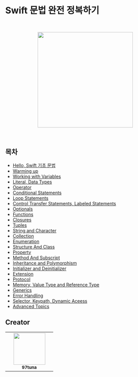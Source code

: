 # Swift 문법 완전 정복하기

<br>
<p align="center">
    <img width="300px" src="https://brandslogos.com/wp-content/uploads/thumbs/swift-logo-vector.svg">
</p>
<br>

## 목차

- [Hello, Swift 기초 문법](https://github.com/97tuna/Mastering_Swift/tree/main/01.%20Hello%2C%20Swift%20%EA%B8%B0%EC%B4%88%20%EB%AC%B8%EB%B2%95)
- [Warming up](https://github.com/97tuna/Mastering_Swift/tree/main/02.%20Warming%20up)
- [Working with Variables](https://github.com/97tuna/Mastering_Swift/tree/main/03.%20Working%20with%20Variables)
- [Literal, Data Types](https://github.com/97tuna/Mastering_Swift/tree/main/04.%20Literal%2C%20Data%20Types)
- [Operator](https://github.com/97tuna/Mastering_Swift/tree/main/05.%20Operator)
- [Conditional Statements](https://github.com/97tuna/Mastering_Swift/tree/main/06.%20Conditional%20Statements)
- [Loop Statements](https://github.com/97tuna/Mastering_Swift/tree/main/07.%20Loop%20Statements)
- [Control Transfer Statements, Labeled Statements](https://github.com/97tuna/Mastering_Swift/tree/main/08.%20Control%20Transfer%20Statements%2C%20Labeled%20Statements)
- [Optionals](https://github.com/97tuna/Mastering_Swift/tree/main/09.%20Optionals)
- [Functions](https://github.com/97tuna/Mastering_Swift/tree/main/06.%20Functions)
- [Closures](https://github.com/97tuna/Mastering_Swift/tree/main/07.%20Closures)
- [Tuples](https://github.com/97tuna/Mastering_Swift/tree/main/08.%20Tuples)
- [String and Character](https://github.com/97tuna/Mastering_Swift/tree/main/09.%20String%20and%20Character)
- [Collection](https://github.com/97tuna/Mastering_Swift/tree/main/10.%20Collection)
- [Enumeration](https://github.com/97tuna/Mastering_Swift/tree/main/11.%20Enumeration)
- [Structure And Class](https://github.com/97tuna/Mastering_Swift/tree/main/12.%20Structure%20And%20Class)
- [Property](https://github.com/97tuna/Mastering_Swift/tree/main/13.%20Property)
- [Method And Subscript](https://github.com/97tuna/Mastering_Swift/tree/main/14.%20Method%20And%20Subscript)
- [Inheritance and Polymorphism](https://github.com/97tuna/Mastering_Swift/tree/main/15.%20Inheritance%20and%20Polymorphism)
- [Initializer and Deinitializer](https://github.com/97tuna/Mastering_Swift/tree/main/16.%20Initializer%20and%20Deinitializer)
- [Extension](https://github.com/97tuna/Mastering_Swift/tree/main/17.%20Extension)
- [Protocol](https://github.com/97tuna/Mastering_Swift/tree/main/18.%20Protocol)
- [Memory, Value Type and Reference Type](https://github.com/97tuna/Mastering_Swift/tree/main/19.%20Memory%2C%20Value%20Type%20and%20Reference%20Type)
- [Generics](https://github.com/97tuna/Mastering_Swift/tree/main/20.%20Generics)
- [Error Handling](https://github.com/97tuna/Mastering_Swift/tree/main/21.%20Error%20Handling)
- [Selector, Keypath, Dynamic Aceess](https://github.com/97tuna/Mastering_Swift/tree/main/22.%20Selector%2C%20Keypath%2C%20Dynamic%20Aceess)
- [Advanced Topics](https://github.com/97tuna/Mastering_Swift/tree/main/23.%20Advanced%20Topics)

## Creator
<table>
    <tr>
        <td align="center" width="135px">
            <a href="https://github.com/97tuna"><img height="100px" width="100px" src="https://avatars3.githubusercontent.com/u/50114556?s=400&v=4"></img></a><br />
            <sub> <b> 97tuna </b> </sub>
        </td>
    </tr>
</table>